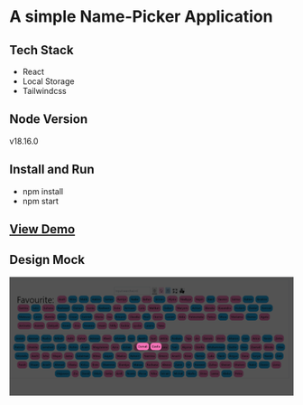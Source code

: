 # A simple Name-Picker Application

## Tech Stack

- React
- Local Storage
- Tailwindcss

## Node Version

v18.16.0

## Install and Run

- npm install
- npm start

## <a href="https://smartdev6-name-picker-app.vercel.app/">View Demo</a>

## Design Mock

<img src="./public/name-picker.png" />